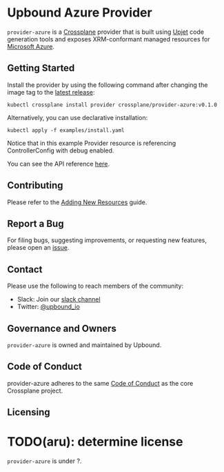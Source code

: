 # Upbound Azure Provider

`provider-azure` is a [Crossplane](https://crossplane.io/) provider that is
built using [Upjet](https://github.com/upbound/upjet) code
generation tools and exposes XRM-conformant managed resources for
[Microsoft Azure](https://azure.microsoft.com/).

## Getting Started

Install the provider by using the following command after changing the image tag
to the [latest release](https://github.com/upbound/official-providers/provider-azure/releases):
```
kubectl crossplane install provider crossplane/provider-azure:v0.1.0
```

Alternatively, you can use declarative installation:
```
kubectl apply -f examples/install.yaml
```

Notice that in this example Provider resource is referencing ControllerConfig with debug enabled.

You can see the API reference [here](https://doc.crds.dev/github.com/upbound/official-providers/provider-azure).

## Contributing

Please refer to the [Adding New Resources](/docs/adding-resources.md) guide.

## Report a Bug

For filing bugs, suggesting improvements, or requesting new features, please
open an [issue](https://github.com/crossplane/provider-azure/issues).

## Contact

Please use the following to reach members of the community:

* Slack: Join our [slack channel](https://upboundio.slack.com)
* Twitter: [@upbound_io](https://twitter.com/upbound_io)

## Governance and Owners

`provider-azure` is owned and maintained by Upbound.

## Code of Conduct

provider-azure adheres to the same [Code of
Conduct](https://github.com/crossplane/crossplane/blob/master/CODE_OF_CONDUCT.md)
as the core Crossplane project.

## Licensing

# TODO(aru): determine license 
`provider-azure` is under ?.
